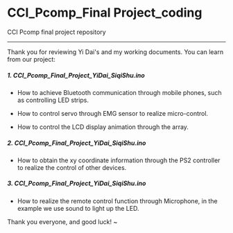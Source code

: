 # CCI_Pcomp_Final Project_coding
CCI Pcomp final project repository

----------

Thank you for reviewing Yi Dai's and my working documents. You can learn from our project:



##### 1. CCI_Pcomp_Final_Project_YiDai_SiqiShu.ino

- How to achieve Bluetooth communication through mobile phones, such as controlling LED strips.

- How to control servo through EMG sensor to realize micro-control.

- How to control the LCD display animation through the array.

  

##### 2. CCI_Pcomp_Final_Project_YiDai_SiqiShu.ino

- How to obtain the xy coordinate information through the PS2 controller to realize the control of other devices.



##### 3. CCI_Pcomp_Final_Project_YiDai_SiqiShu.ino

- How to realize the remote control function through Microphone, in the example we use sound to light up the LED.



Thank you everyone, and good luck! ~
